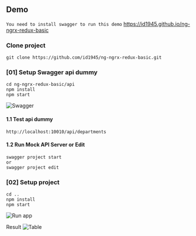 ## Demo 
```You need to install swagger to run this demo```
https://id1945.github.io/ng-ngrx-redux-basic

### Clone project
```
git clone https://github.com/id1945/ng-ngrx-redux-basic.git
```

### [01] Setup Swagger api dummy
```
cd ng-ngrx-redux-basic/api
npm install
npm start
```

![Swagger](https://raw.githubusercontent.com/id1945/ng-ngrx-redux-basic/master/src/assets/images/2020-01-01_181833.png "Run swagger")
#### 1.1 Test api dummy
```
http://localhost:10010/api/departments
```
#### 1.2 Run Mock API Server or Edit
```
swagger project start
or
swagger project edit
```

### [02] Setup project 
```
cd ..
npm install
npm start
```

![Run app](https://raw.githubusercontent.com/id1945/ng-ngrx-redux-basic/master/src/assets/images/2020-01-01_182109.png "Run app")

Result
![Table](https://raw.githubusercontent.com/id1945/ng-ngrx-redux-basic/master/src/assets/images/2020-01-01_181749.png "Table")